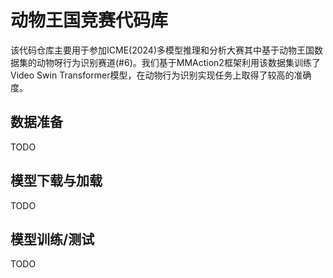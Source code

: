 # 动物王国竞赛代码库

该代码仓库主要用于参加ICME(2024)多模型推理和分析大赛其中基于动物王国数据集的动物呀行为识别赛道(#6)。我们基于MMAction2框架利用该数据集训练了Video Swin Transformer模型，在动物行为识别实现任务上取得了较高的准确度。

## 数据准备

TODO

## 模型下载与加载

TODO

## 模型训练/测试

TODO

